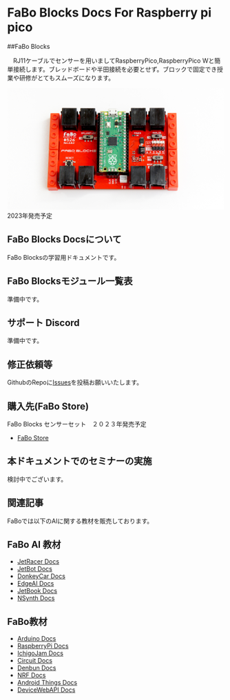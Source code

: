 # FaBo Blocks Docs For Raspberry pi pico


##FaBo Blocks

&emsp;RJ11ケーブルでセンサーを用いましてRaspberryPico,RaspberryPico Wと簡単接続します。ブレッドボードや半田接続を必要とせず。ブロックで固定でき授業や研修がとてもスムーズになります。

![Raspberry pi pico](./img/topPhoto.JPG)
2023年発売予定

## FaBo Blocks Docsについて

FaBo Blocksの学習用ドキュメントです。

## FaBo Blocksモジュール一覧表

準備中です。

## サポート Discord

準備中です。

## 修正依頼等

GithubのRepoに[Issues](https://github.com/FaBoPlatform/Block/issues)を投稿お願いいたします。

## 購入先(FaBo Store)

FaBo Blocks センサーセット　２０２３年発売予定

- [FaBo Store](https://www.fabo.store)

## 本ドキュメントでのセミナーの実施

検討中でございます。

## 関連記事

FaBoでは以下のAIに関する教材を販売しております。

## FaBo AI 教材
- [JetRacer Docs](https://faboplatform.github.io/JetracerDocs/)
- [JetBot Docs](https://faboplatform.github.io/JetbotDocs/)
- [DonkeyCar Docs](https://faboplatform.github.io/DonkeyDocs/)
- [EdgeAI Docs](https://faboplatform.github.io/EdgeAIDocs/)
- [JetBook Docs](https://faboplatform.github.io/JetBook/)
- [NSynth Docs](https://faboplatform.github.io/NSynthDocs/)

## FaBo教材
- [Arduino Docs](https://faboplatform.github.io/ArduinoDocs/)
- [RaspberryPi Docs](https://faboplatform.github.io/RaspberryPIDocs/)
- [IchigoJam Docs](https://faboplatform.github.io/IchigojamDocs/)
- [Circuit Docs](https://faboplatform.github.io/CircuitDocs/)
- [Denbun Docs](https://faboplatform.github.io/DenbunDocs/)
- [NRF Docs](https://faboplatform.github.io/NRFDocs/)
- [Android Things Docs](https://faboplatform.github.io/AndroidThingsDocs/)
- [DeviceWebAPI Docs](https://faboplatform.github.io/DeviceWebAPIDocs/)
